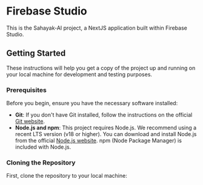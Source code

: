 # Firebase Studio

This is the Sahayak-AI project, a NextJS application built within Firebase Studio.

## Getting Started

These instructions will help you get a copy of the project up and running on your local machine for development and testing purposes.

### Prerequisites

Before you begin, ensure you have the necessary software installed:

*   **Git**: If you don't have Git installed, follow the instructions on the official [Git website](https://git-scm.com/book/en/v2/Getting-Started-Installing-Git).
*   **Node.js and npm**: This project requires Node.js. We recommend using a recent LTS version (v18 or higher). You can download and install Node.js from the official [Node.js website](https://nodejs.org/). npm (Node Package Manager) is included with Node.js.


### Cloning the Repository

First, clone the repository to your local machine:




